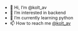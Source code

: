 - 👋 Hi, I’m @kolt_av
- 👀 I’m interested in backend
- 🌱 I’m currently learning python
- 📫 How to reach me [@kolt_av](https://t.me/kolt_av)

<!---
hats0nn/hats0nn is a ✨ special ✨ repository because its `README.md` (this file) appears on your GitHub profile.
You can click the Preview link to take a look at your changes.
--->
